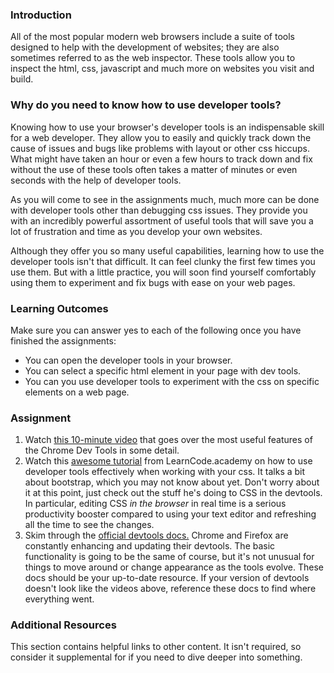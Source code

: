 ### Introduction

All of the most popular modern web browsers include a suite of tools designed to help
with the development of websites; they are also sometimes referred to as the web
inspector. These tools allow you to inspect the html, css, javascript and much
more on websites you visit and build.


### Why do you need to know how to use developer tools?

Knowing how to use your browser's developer tools is an indispensable skill for a web
developer. They allow you to easily and quickly track down the cause of issues and
bugs like problems with layout or other css hiccups. What might have taken an hour
or even a few hours to track down and fix without the use of these tools often takes
a matter of minutes or even seconds with the help of developer tools.

As you will come to see in the assignments much, much more can be done with developer
tools other than debugging css issues. They provide you with an incredibly powerful
assortment of useful tools that will save you a lot of frustration and time as you
develop your own websites.

Although they offer you so many useful capabilities, learning how to use the
developer tools isn't that difficult. It can feel clunky the first few times you
use them. But with a little practice, you will soon find yourself comfortably
using them to experiment and fix bugs with ease on your web pages.

### Learning Outcomes
Make sure you can answer yes to each of the following once you have finished the assignments:

* You can open the developer tools in your browser.
* You can select a specific html element in your page with dev tools.
* You can you use developer tools to experiment with the css on specific elements on a web page.

### Assignment

<div class="lesson-content__panel" markdown="1">

  1. Watch [this 10-minute video](https://www.youtube.com/watch?v=wcFnnxfA70g) that goes over the most useful features of the Chrome Dev Tools in some detail.
  2. Watch this [awesome tutorial](https://www.youtube.com/watch?v=Z3HGJsNLQ1E) from LearnCode.academy on how to use developer tools effectively when working with your css.  It talks a bit about bootstrap, which you may not know about yet.  Don't worry about it at this point, just check out the stuff he's doing to CSS in the devtools.  In particular, editing CSS _in the browser_ in real time is a serious productivity booster compared to using your text editor and refreshing all the time to see the changes.
  3. Skim through the [official devtools docs.](https://developers.google.com/web/tools/chrome-devtools/) Chrome and Firefox are constantly enhancing and updating their devtools.  The basic functionality is going to be the same of course, but it's not unusual for things to move around or change appearance as the tools evolve.  These docs should be your up-to-date resource.  If your version of devtools doesn't look like the videos above, reference these docs to find where everything went.

</div>

### Additional Resources
This section contains helpful links to other content. It isn't required, so consider it supplemental for if you need to dive deeper into something.
